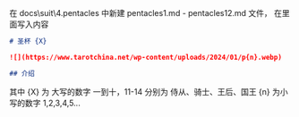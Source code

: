 在 docs\suit\4.pentacles 中新建 pentacles1.md - pentacles12.md 文件， 在里面写入内容
```md
# 圣杯 {X}

![](https://www.tarotchina.net/wp-content/uploads/2024/01/p{n}.webp)

## 介绍

```
其中 {X} 为 大写的数字 一到十，11-14 分别为 侍从、骑士、王后、国王
{n} 为小写的数字 1,2,3,4,5...
